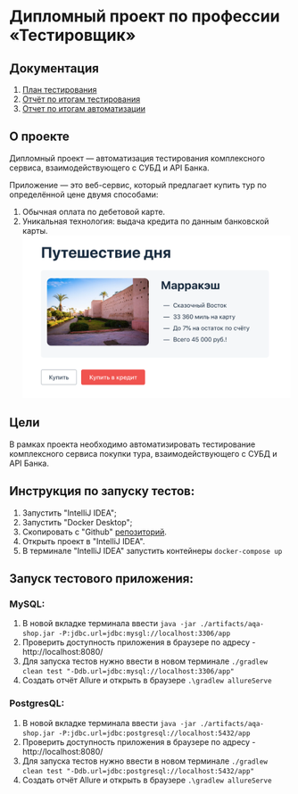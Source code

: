 # Дипломный проект по профессии «Тестировщик»
## Документация
1. [План тестирования](https://github.com/Nut0chka/QA-Diploma/blob/main/docs/Plan.md)
2. [Отчёт по итогам тестирования](https://github.com/Nut0chka/QA-Diploma/blob/main/docs/Report.md)
3. [Отчет по итогам автоматизации](https://github.com/Nut0chka/QA-Diploma/blob/main/docs/Summary.md)

## О проекте
Дипломный проект — автоматизация тестирования комплексного сервиса, взаимодействующего с СУБД и API Банка.

Приложение — это веб-сервис, который предлагает купить тур по определённой цене двумя способами:
1. Обычная оплата по дебетовой карте.
2. Уникальная технология: выдача кредита по данным банковской карты.
![service.png](docs%2Fpic%2Fservice.png)

## Цели
В рамках проекта необходимо автоматизировать тестирование комплексного сервиса покупки тура, взаимодействующего с СУБД и API Банка.
## Инструкция по запуску тестов:
1. Запустить "IntelliJ IDEA";
2. Запустить "Docker Desktop";
3. Скопировать с "Github" [репозиторий](https://github.com/Nut0chka/QA-Diploma).
4. Открыть проект в "IntelliJ IDEA".
5. В терминале "IntelliJ IDEA" запустить контейнеры `docker-compose up`
## Запуск тестового приложения:
### MySQL:
1. В новой вкладке терминала ввести `java -jar ./artifacts/aqa-shop.jar -P:jdbc.url=jdbc:mysgl://localhost:3306/app`
2. Проверить доступность приложения в браузере по адресу - http://localhost:8080/
3. Для запуска тестов нужно ввести в новом терминале `./gradlew clean test "-Ddb.url=jdbc:mysql://localhost:3306/app"`
4. Создать отчёт Allure и открыть в браузере `.\gradlew allureServe`
### PostgresQL:
1. В новой вкладке терминала ввести `java -jar ./artifacts/aqa-shop.jar -P:jdbc.url=jdbc:postgresql://localhost:5432/app `
2. Проверить доступность приложения в браузере по адресу - http://localhost:8080/
3. Для запуска тестов нужно ввести в новом терминале `./gradlew clean test "-Ddb.url=jdbc:postgresql://localhost:5432/app"`
4. Создать отчёт Allure и открыть в браузере `.\gradlew allureServe`
